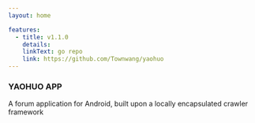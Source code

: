 ```yaml
---
layout: home

features:
  - title: v1.1.0
    details:
    linkText: go repo
    link: https://github.com/Townwang/yaohuo
---
```


### YAOHUO APP <Badge type="warning" text="out of service" />

A forum application for Android, built upon a locally encapsulated crawler framework